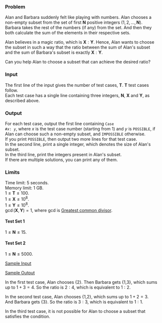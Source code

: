### Problem

Alan and Barbara suddenly felt like playing with numbers. Alan chooses a
non-empty subset from the set of first $\mathbf{N}$ positive integers
($1, 2, \dots, \mathbf{N}$). Barbara takes the rest of the numbers (if any)
from the set. And then they both calculate the sum of the elements in their
respective sets.

Alan believes in a magic ratio, which is $\mathbf{X}:\mathbf{Y}$. Hence, Alan
wants to choose the subset in such a way that the ratio between the sum of
Alan's subset and the sum of Barbara's subset is exactly
$\mathbf{X}:\mathbf{Y}$.

Can you help Alan to choose a subset that can achieve the desired ratio?

### Input

The first line of the input gives the number of test cases, $\mathbf{T}$.
$\mathbf{T}$ test cases follow.  
Each test case has a single line containing three integers, $\mathbf{N}$,
$\mathbf{X}$ and $\mathbf{Y}$, as described above.

### Output

For each test case, output the first line containing
<code>Case #<i>x</i>: <i>y</i></code>, where $x$ is the test case number
(starting from 1) and $y$ is `POSSIBLE`, if Alan can choose such a non-empty
subset, and `IMPOSSIBLE` otherwise.  
If you print `POSSIBLE`, then output two more lines for that test case.  
In the second line, print a single integer, which denotes the size of Alan's
subset.  
In the third line, print the integers present in Alan's subset.  
If there are multiple solutions, you can print any of them.

### Limits

Time limit: 5 seconds.  
Memory limit: 1 GB.  
$1 \le \mathbf{T} \le 100$.  
$1 \le \mathbf{X} \le 10^8$.  
$1 \le \mathbf{Y} \le 10^8$.  
$\gcd(\mathbf{X}, \mathbf{Y}) = 1$, where gcd is
[Greatest common divisor](https://en.wikipedia.org/wiki/Greatest_common_divisor).

#### Test Set 1

$1 \le \mathbf{N} \le 15$.

#### Test Set 2

$1 \le \mathbf{N} \le 5000$.

[Sample Input](range_partition_sample_ts1_input.txt)

[Sample Output](range_partition_sample_ts1_output.txt)

In the first test case, Alan chooses {2}. Then Barbara gets {1,3}, which sums
up to $1+3=4$. So the ratio is $2:4$, which is equivalent to $1:2$.

In the second test case, Alan chooses {1,2}, which sums up to $1+2=3$. And
Barbara gets {3}. So the ratio is $3:3$, which is equivalent to $1:1$.

In the third test case, it is not possible for Alan to choose a subset that
satisfies the condition.

